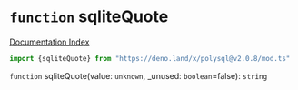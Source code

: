 # `function` sqliteQuote

[Documentation Index](../README.md)

```ts
import {sqliteQuote} from "https://deno.land/x/polysql@v2.0.8/mod.ts"
```

`function` sqliteQuote(value: `unknown`, \_unused: `boolean`=false): `string`

